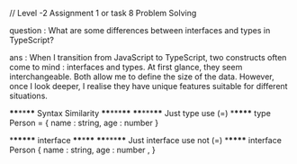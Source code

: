 // Level -2 Assignment 1 or task 8 Problem Solving

question : What are some differences between interfaces and types in TypeScript?

ans : When I transition from JavaScript to TypeScript, two constructs often come to mind : interfaces and types. At first glance, they seem interchangeable. Both allow me to define the size of the data. However, once I look deeper, I realise they have unique features suitable for different situations.

**\*\***\*\***\*\*** Syntax Similarity **\*\***\*\*\***\*\***
**\*\***\*\*\***\*\*** Just type use (=) \***\*\*\*\***
type Person = {
name : string,
age : number
}

\***\*\*\*\*\*** interface **\*\***\***\*\***
**\*\***\*\*\***\*\*** Just interface use not (=) \***\*\*\*\***
interface Person {
name : string,
age : number ,
}
